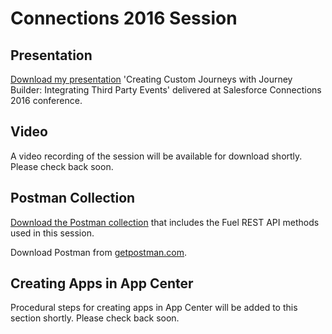 # Connections 2016 Session

## Presentation

[Download my presentation](resources/journey-builder-3rd-party-events-public.pptx) 'Creating Custom Journeys with Journey Builder: Integrating Third Party Events' delivered at Salesforce Connections 2016 conference. 

## Video

A video recording of the session will be available for download shortly. Please check back soon.

## Postman Collection

[Download the Postman collection](resources/cnx16.json.postman_collection) that includes the Fuel REST API methods used in this session.

Download Postman from [getpostman.com](http://getpostman.com).

## Creating Apps in App Center

Procedural steps for creating apps in App Center will be added to this section shortly. Please check back soon.